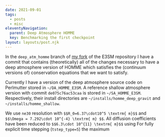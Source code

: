 ```yaml
---
date: 2021-09-01
tags:
  - posts
  - misc
eleventyNavigation:
  parent: Deep Atmosphere HOMME
  key: Benchmarking the first checkpoint
layout: layouts/post.njk
---
```


In the `deep_atm_homme` branch of [my fork](https://github.com/OkayHughes/E3SM) of the E3SM repository
I have a commit that contains (theoretically) all of the changes necessary to 
have a deep atmosphere version of HOMME which satisfies the (continuum versions of) conservation equations
that we want to satisfy.

Currently I have a version of the deep atmosphere source code on Perlmutter stored in `~/DA_HOMME_E3SM`.
A reference shallow atmosphere version with commit `de075c76ac53caa` is stored in `~/SA_HOMME_E3SM`.
Respectively, their install directories are `~/installs/homme_deep_gravit` and `~/installs/homme_shallow`.


We use `ne30` resolution with `$$R_0=6.37\cdot10^5 \textrm{ m}$$` and `$$\Omega = 7.292\cdot 10^{-4} \textrm{ m} $$`.
All diffusion coefficients have been reduced to `$$6.3\cdot 10^{11} \textrm{ m}$$` using 
For fully explicit time stepping (`tstep_type=5`) the maximum


